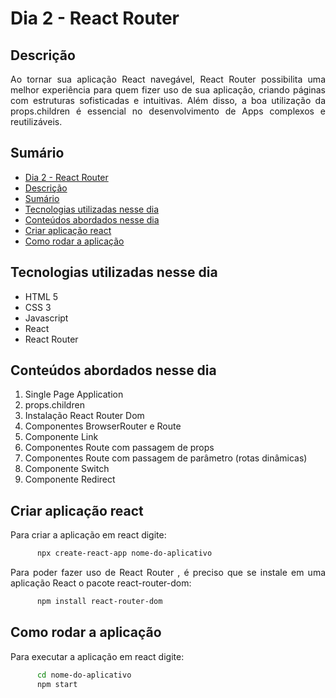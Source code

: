 # Dia 2 - React Router

## Descrição
<p align="justify">
      Ao tornar sua aplicação React navegável, React Router possibilita uma melhor experiência para quem fizer uso de sua aplicação, criando páginas com estruturas sofisticadas e intuitivas. Além disso, a boa utilização da props.children é essencial no desenvolvimento de Apps complexos e reutilizáveis.
</p>


## Sumário
- [Dia 2 - React Router](#dia-2---react-router)
- [Descrição](#descrição)
- [Sumário](#sumário)
- [Tecnologias utilizadas nesse dia](#tecnologias-utilizadas-nesse-dia)
- [Conteúdos abordados nesse dia](#conteúdos-abordados-nesse-dia)
- [Criar aplicação react](#criar-aplicação-react)
- [Como rodar a aplicação](#como-rodar-a-aplicação)

## Tecnologias utilizadas nesse dia
- HTML 5
- CSS 3
- Javascript
- React
- React Router

## Conteúdos abordados nesse dia
1. Single Page Application
2. props.children
3. Instalação React Router Dom
4. Componentes BrowserRouter e Route
5. Componente Link
6. Componentes Route com passagem de props
7. Componentes Route com passagem de parâmetro (rotas dinâmicas)
8. Componente Switch
9. Componente Redirect

## Criar aplicação react
<p align="justify">
      Para criar a aplicação em react digite:
</p>

```bash
      npx create-react-app nome-do-aplicativo
```
<p align="justify">
      Para poder fazer uso de React Router , é preciso que se instale em uma aplicação React o pacote react-router-dom:
</p>

```bash
      npm install react-router-dom
```

## Como rodar a aplicação
<p align="justify">
      Para executar a aplicação em react digite:
</p>

```bash
      cd nome-do-aplicativo
      npm start
```
